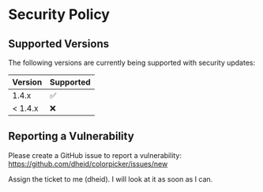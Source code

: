 # Security Policy

## Supported Versions

The following versions are currently being supported with security updates:

| Version | Supported          |
|---------|--------------------|
| 1.4.x   | :white_check_mark: |
| < 1.4.x | :x:                |


## Reporting a Vulnerability

Please create a GitHub issue to report a vulnerability: https://github.com/dheid/colorpicker/issues/new

Assign the ticket to me (dheid). I will look at it as soon as I can.
